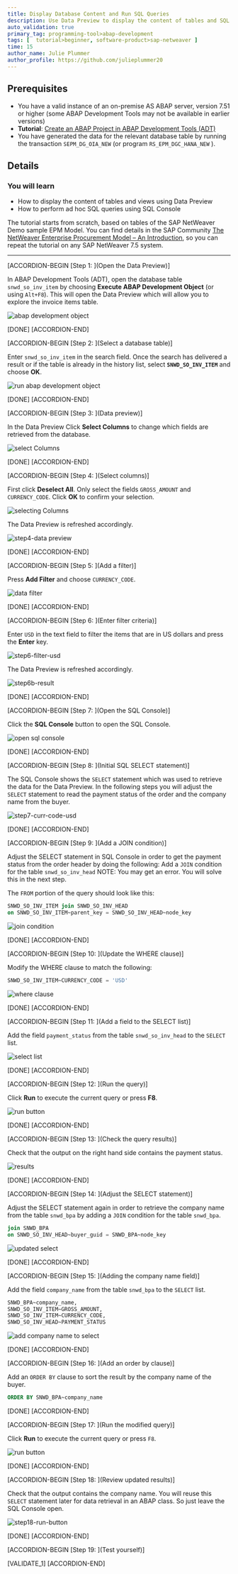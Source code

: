 ```yaml
---
title: Display Database Content and Run SQL Queries
description: Use Data Preview to display the content of tables and SQL Console to perform ad-hoc SQL queries
auto_validation: true
primary_tag: programming-tool>abap-development
tags: [  tutorial>beginner, software-product>sap-netweaver ]
time: 15
author_name: Julie Plummer
author_profile: https://github.com/julieplummer20
---
```


## Prerequisites
- You have a valid instance of an on-premise AS ABAP server, version 7.51 or higher (some ABAP Development Tools may not be available in earlier versions)
- **Tutorial**: [Create an ABAP Project in ABAP Development Tools (ADT)](abap-create-project)
- You have generated the data for the relevant database table by running the transaction `SEPM_DG_OIA_NEW` (or program  `RS_EPM_DGC_HANA_NEW` ).


## Details
### You will learn  
- How to display the content of tables and views using Data Preview
- How to perform ad hoc SQL queries using SQL Console

The tutorial starts from scratch, based on tables of the SAP NetWeaver Demo sample EPM Model. You can find details in the SAP Community [The NetWeaver Enterprise Procurement Model – An Introduction](https://archive.sap.com/kmuuid2/d0a7f673-59da-2f10-6e8b-bc7fe5dd4d0f/The%20NetWeaver%20Enterprise%20Procurement%20Model%20-%20An%20Introduction.pdf), so you can repeat the tutorial on any SAP NetWeaver 7.5 system.

---

[ACCORDION-BEGIN [Step 1: ](Open the Data Preview)]

In ABAP Development Tools (ADT), open the database table `snwd_so_inv_item` by choosing **Execute ABAP Development Object** (or using `Alt+F8`).
This will open the Data Preview which will allow you to explore the invoice items table.

![abap development object](abap-02-1.png)

[DONE]
[ACCORDION-END]

[ACCORDION-BEGIN [Step 2: ](Select a database table)]

Enter `snwd_so_inv_item` in the search field. Once the search has delivered a result or if the table is already in the history list, select **`SNWD_SO_INV_ITEM`**  and choose **OK**.

![run abap development object](abap-02-2.png)

[DONE]
[ACCORDION-END]


[ACCORDION-BEGIN [Step 3: ](Data preview)]

In the Data Preview Click **Select Columns** to change which fields are retrieved from the database.

![select Columns](abap-02-3.png)

[DONE]
[ACCORDION-END]

[ACCORDION-BEGIN [Step 4: ](Select columns)]

First click **Deselect All**. Only select the fields `GROSS_AMOUNT` and `CURRENCY_CODE`. Click **OK** to confirm your selection.

![selecting Columns](abap-02-4a.png)

The Data Preview is refreshed accordingly.

![step4-data preview](step4-data-preview.PNG)

[DONE]
[ACCORDION-END]

[ACCORDION-BEGIN [Step 5: ](Add a filter)]

Press **Add Filter** and choose `CURRENCY_CODE`.

![data filter](abap-02-5.png)

[DONE]
[ACCORDION-END]

[ACCORDION-BEGIN [Step 6: ](Enter filter criteria)]

Enter `USD` in the text field to filter the items that are in US dollars and press the **Enter** key.

![step6-filter-usd](step6-filter-usd.PNG)

The Data Preview is refreshed accordingly.

![step6b-result](step6b-result.PNG)

[DONE]
[ACCORDION-END]

[ACCORDION-BEGIN [Step 7: ](Open the SQL Console)]

Click the **SQL Console** button to open the SQL Console.

![open sql console](abap-02-7.png)

[DONE]
[ACCORDION-END]

[ACCORDION-BEGIN [Step 8: ](Initial SQL SELECT statement)]

The SQL Console shows the `SELECT` statement which was used to retrieve the data for the Data Preview. In the following steps you will adjust the `SELECT` statement to read the payment status of the order and the company name from the buyer.

![step7-curr-code-usd](step7-curr-code-usd.PNG)

[DONE]
[ACCORDION-END]

[ACCORDION-BEGIN [Step 9: ](Add a JOIN condition)]

Adjust the SELECT statement in SQL Console in order to get the payment status from the order header by doing the following: Add a `JOIN` condition for the table `snwd_so_inv_head`
NOTE: You may get an error. You will solve this in the next step.

The `FROM` portion of the query should look like this:

```sql
SNWD_SO_INV_ITEM join SNWD_SO_INV_HEAD
on SNWD_SO_INV_ITEM~parent_key = SNWD_SO_INV_HEAD~node_key
```

![join condition](abap-02-9.png)

[DONE]
[ACCORDION-END]

[ACCORDION-BEGIN [Step 10: ](Update the WHERE clause)]

Modify the WHERE clause to match the following:

```sql
SNWD_SO_INV_ITEM~CURRENCY_CODE = 'USD'
```
![where clause](step10-where-clause.PNG)

[DONE]
[ACCORDION-END]

[ACCORDION-BEGIN [Step 11: ](Add a field to the SELECT list)]

Add the field `payment_status` from the table `snwd_so_inv_head` to the `SELECT` list.

![select list](abap-02-11.png)

[DONE]
[ACCORDION-END]

[ACCORDION-BEGIN [Step 12: ](Run the query)]

Click **Run** to execute the current query or press **F8**.

![run button](abap-02-12.png)

[DONE]
[ACCORDION-END]

[ACCORDION-BEGIN [Step 13: ](Check the query results)]

Check that the output on the right hand side contains the payment status.

![results](step13-payment-status-label.png)

[DONE]
[ACCORDION-END]

[ACCORDION-BEGIN [Step 14: ](Adjust the SELECT statement)]

Adjust the SELECT statement again in order to retrieve the company name from the table `snwd_bpa` by adding a `JOIN` condition for the table `snwd_bpa`.

```sql
join SNWD_BPA
on SNWD_SO_INV_HEAD~buyer_guid = SNWD_BPA~node_key
```

![updated select](abap-02-14.png)

[DONE]
[ACCORDION-END]

[ACCORDION-BEGIN [Step 15: ](Adding the company name field)]

Add the field `company_name` from the table `snwd_bpa` to the `SELECT` list.

```sql
SNWD_BPA~company_name,
SNWD_SO_INV_ITEM~GROSS_AMOUNT,
SNWD_SO_INV_ITEM~CURRENCY_CODE,
SNWD_SO_INV_HEAD~PAYMENT_STATUS
```

![add company name to select](abap-02-15.png)

[DONE]
[ACCORDION-END]

[ACCORDION-BEGIN [Step 16: ](Add an order by clause)]

Add an `ORDER BY` clause to sort the result by the company name of the buyer.

```sql
ORDER BY SNWD_BPA~company_name
```

[DONE]
[ACCORDION-END]

[ACCORDION-BEGIN [Step 17: ](Run the modified query)]

Click **Run** to execute the current query or press `F8`.

![run button](abap-02-17.png)

[DONE]
[ACCORDION-END]

[ACCORDION-BEGIN [Step 18: ](Review updated results)]

Check that the output contains the company name. You will reuse this `SELECT` statement later for data retrieval in an ABAP class. So just leave the SQL Console open.

![step18-run-button](step18-run-button.png)

[DONE]
[ACCORDION-END]

[ACCORDION-BEGIN [Step 19: ](Test yourself)]

[VALIDATE_1]
[ACCORDION-END]
